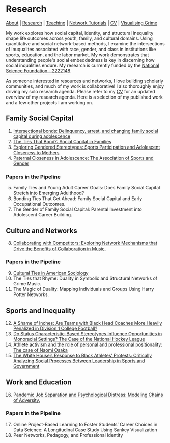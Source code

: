 # Research
[About](https://Tom-R-Leppard.github.io/) | [Research](/research.md) | [Teaching](/teaching.md) | [Network Tutorials](/network_tutorials.md) | [CV](/cv.pdf) | [Visualising Grime](/visualising_grime.md)

My work explores how social capital, identity, and structural inequality shape life outcomes across youth, family, and cultural domains. Using quantitative and social network-based methods, I examine the intersections of inuqualites associated with race, gender, and class in institutions like sports, education, and the labor market. My work demonstrates that understanding people's social embeddedness is key in discerning how social inqualities endure.  My research is currently funded by the [National Science Foundation - 2222148](https://datascienceacademy.ncsu.edu/dsa-postdoc/). 

As someone interested in resources and networks, I love building scholarly communities, and much of my work is collaborative! I also thoroughly enjoy driving my solo research agenda. Please refer to my [CV](/cv.pdf) for an updated overview of my research agenda. Here is a selection of my published work and a few other projects I am working on.

## Family Social Capital 
1. [Intersectional bonds: Delinquency, arrest, and changing family social capital during adolescence](https://onlinelibrary.wiley.com/doi/10.1111/jomf.13029)
2. [The Ties That Bond?: Social Capital in Families](https://www.elgaronline.com/edcollchap/book/9781802202373/book-part-9781802202373-26.xml)
3. [Exploring Gendered Stereotypes: Sports Participation and Adolescent Closeness to Mothers](https://www.emerald.com/insight/content/doi/10.1108/S1476-285420230000019003/full/html)
4. [Paternal Closeness in Adolescence: The Association of Sports and Gender](https://journals.humankinetics.com/view/journals/ssj/39/4/article-p401.xml)
### Papers in the Pipeline
5. Family Ties and Young Adult Career Goals: Does Family Social Capital Stretch into Emerging Adulthood?
6. Bonding Ties That Get Ahead: Family Social Capital and Early Occupational Outcomes.
7. The Gender of Family Social Capital: Parental Investment into Adolescent Career Building.
   
## Culture and Networks
8. [Collaborating with Competitors: Exploring Network Mechanisms that Drive the Benefits of Collaboration in Music.](https://repository.lib.ncsu.edu/items/8da6b8ef-aeb7-4dfb-b602-3bff6228367b)
### Papers in the Pipeline
9. [Cultural Ties in American Sociology](https://osf.io/preprints/socarxiv/qvyj8)
10. The Ties that Rhyme: Duality in Symbolic and Structural Networks of Grime Music.
11. The Magic of Duality: Mapping Individuals and Groups Using Harry Potter Networks.

## Sports and Inequality
12. [A Shame of Inches: Are Teams with Black Head Coaches More Heavily Penalized in Division 1 College Football?](https://onlinelibrary.wiley.com/doi/10.1111/ssqu.13117)
13. [Do Status Characteristic-Based Stereotypes Influence Opportunities in Monoracial Settings? The Case of the National Hockey League](https://journals.sagepub.com/doi/10.1177/21582440241269929)
14. [Athlete activism and the role of personal and professional positionality: The case of Naomi Osaka](https://journals.sagepub.com/doi/10.1177/10126902211073907)
15. [The White House’s Response to Black Athletes’ Protests: Critically Analyzing Social Processes Between Leadership in Sports and Government](https://www.uvu.edu/slss/docs/jsl/jsl-v4-i1-2-2020_accessible.pdf)

## Work and Education
16. [Pandemic Job Separation and Psychological Distress: Modeling Chains of Adversity.](https://journals.sagepub.com/doi/10.1177/23294965231183420)
### Papers in the Pipeline
17. Online Project-Based Learning to Foster Students’ Career Choices in Data Science: A Longitudinal Case Study Using Sankey Visualization
18. Peer Networks, Pedagogy, and Professional Identity



